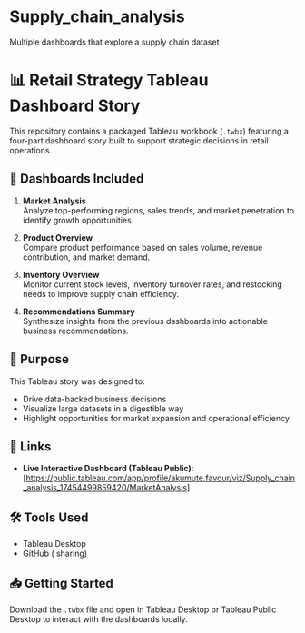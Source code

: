 # Supply_chain_analysis
 Multiple dashboards that explore a supply chain dataset 

# 📊 Retail Strategy Tableau Dashboard Story

This repository contains a packaged Tableau workbook (`.twbx`) featuring a four-part dashboard story built to support strategic decisions in retail operations.

## 🚀 Dashboards Included

1. **Market Analysis**  
   Analyze top-performing regions, sales trends, and market penetration to identify growth opportunities.

2. **Product Overview**  
   Compare product performance based on sales volume, revenue contribution, and market demand.

3. **Inventory Overview**  
   Monitor current stock levels, inventory turnover rates, and restocking needs to improve supply chain efficiency.

4. **Recommendations Summary**  
   Synthesize insights from the previous dashboards into actionable business recommendations.

## 🎯 Purpose

This Tableau story was designed to:
- Drive data-backed business decisions
- Visualize large datasets in a digestible way
- Highlight opportunities for market expansion and operational efficiency

## 🔗 Links

- **Live Interactive Dashboard (Tableau Public)**: [https://public.tableau.com/app/profile/akumute.favour/viz/Supply_chain_analysis_17454499859420/MarketAnalysis]  

## 🛠️ Tools Used

- Tableau Desktop
- GitHub ( sharing)

## 📥 Getting Started

Download the `.twbx` file and open in Tableau Desktop or Tableau Public Desktop to interact with the dashboards locally.

